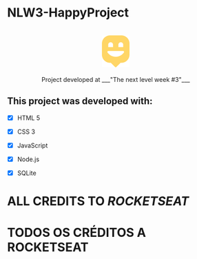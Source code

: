 # NLW3-HappyProject

<br>

<div align="center">
    <img src = "public/images/logo-icon.png" />
</div>

<br>


<center>Project developed at ___"The next level week #3"___</center>



## This project was developed with:

- [x] HTML 5

- [x] CSS 3

- [x] JavaScript

- [x] Node.js

- [x] SQLite

# ALL CREDITS TO _ROCKETSEAT_

# TODOS OS CRÉDITOS A ROCKETSEAT